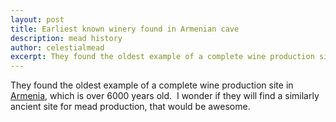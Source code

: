 ```yaml
---
layout: post
title: Earliest known winery found in Armenian cave
description: mead history
author: celestialmead
excerpt: They found the oldest example of a complete wine production site in Armenia ...
---
```

They found the oldest example of a complete wine production site in [Armenia](http://www.ctv.ca/CTVNews/TopStories/20110111/ancient-winery-found-in-armenia-110111/), which is over 6000 years old.  I wonder if they will find a similarly ancient site for mead production, that would be awesome.
